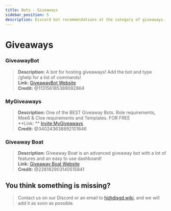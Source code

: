```yaml
---
title: Bots - Giveaways
sidebar_position: 5
description: Discord bot recommendations at the category of giveaways.
---
```


# Giveaways

### GiveawayBot

> **Description:** A bot for hosting giveaways! Add the bot and type /ghelp for a list of commands!   <br/>
**Link:** [GiveawayBot Website](https://giveawaybot.party/)   <br/>
**Credit:** @113156185389092864

### MyGiveaways

> **Description:** One of the BEST Giveaway Bots. Role requirements, Mee6 & Cloe requirements and Templates. FOR
> FREE   <br/>
**Link:
** [Invite MyGiveaways](https://discord.com/api/oauth2/authorize?client_id=1052574339662348328&permissions=314368&scope=bot%20applications.commands)   <br/>
**Credit:** @340243638892101646

### Giveaway Boat

> **Description:** Giveaway Boat is an advanced giveaway bot with a lot of features and an easy to use dashboard! <br/>
**Link:** [Giveaway Boat Website](https://giveaway.boats/)   <br/>
**Credit:** @228182903140515841

## You think something is missing?

> Contact us on our Discord or an email to hi@disgd.wiki, and we will add it as soon as possible.
